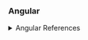 ### Angular

<details>
<summary>Angular References</summary>

* [`Angular CLI Simple (Tour of Heroes)`](https://github.com/DiogoCercilio/angular-heroes/tree/master/src)
</details>